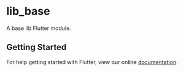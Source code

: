 # lib_base

A base lib Flutter module.

## Getting Started

For help getting started with Flutter, view our online
[documentation](https://flutter.dev/).
